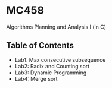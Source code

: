 # MC458
Algorithms Planning and Analysis I (in C)

## Table of Contents
+ Lab1: Max consecutive subsequence
+ Lab2: Radix and Counting sort
+ Lab3: Dynamic Programming
+ Lab4: Merge sort

